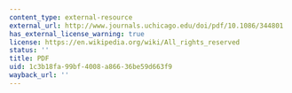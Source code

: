 ```yaml
---
content_type: external-resource
external_url: http://www.journals.uchicago.edu/doi/pdf/10.1086/344801
has_external_license_warning: true
license: https://en.wikipedia.org/wiki/All_rights_reserved
status: ''
title: PDF
uid: 1c3b18fa-99bf-4008-a866-36be59d663f9
wayback_url: ''
---
```

